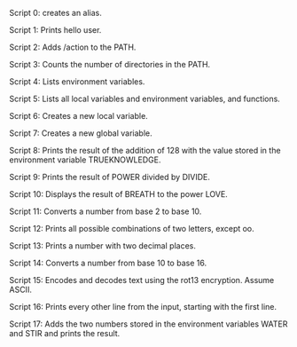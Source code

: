 Script 0: creates an alias.

Script 1: Prints hello user.

Script 2: Adds /action to the PATH.

Script 3: Counts the number of directories in the PATH.

Script 4:  Lists environment variables.

Script 5: Lists all local variables and environment variables, and functions.

Script 6: Creates a new local variable.

Script 7: Creates a new global variable.

Script 8: Prints the result of the addition of 128 with the value stored in the environment variable TRUEKNOWLEDGE.

Script 9: Prints the result of POWER divided by DIVIDE.

Script 10: Displays the result of BREATH to the power LOVE.

Script 11: Converts a number from base 2 to base 10.

Script 12: Prints all possible combinations of two letters, except oo.

Script 13: Prints a number with two decimal places.

Script 14: Converts a number from base 10 to base 16.

Script 15: Encodes and decodes text using the rot13 encryption. Assume ASCII.

Script 16: Prints every other line from the input, starting with the first line.

Script 17: Adds the two numbers stored in the environment variables WATER and STIR and prints the result.

